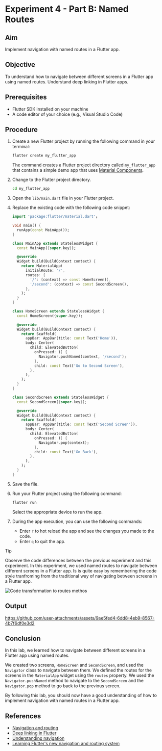 # Experiment 4 - Part B:  **Named Routes**

## Aim
Implement navigation with named routes in a Flutter app.

## Objective
To understand how to navigate between different screens in a Flutter app using named routes.
Understand deep linking in Flutter apps.

## Prerequisites
- Flutter SDK installed on your machine
- A code editor of your choice (e.g., Visual Studio Code)

## Procedure

1. Create a new Flutter project by running the following command in your terminal:
    ```cmd
    flutter create my_flutter_app
    ```
    The command creates a Flutter project directory called `my_flutter_app` that contains a simple demo app that uses [Material Components](https://m3.material.io/components).

2. Change to the Flutter project directory.
    ```cmd
    cd my_flutter_app
    ```
3. Open the `lib/main.dart` file in your Flutter project.

4. Replace the existing code with the following code snippet:
    ```dart
    import 'package:flutter/material.dart';

    void main() {
      runApp(const MainApp());
    }

    class MainApp extends StatelessWidget {
      const MainApp({super.key});

      @override
      Widget build(BuildContext context) {
        return MaterialApp(
          initialRoute: '/',
          routes: {
            '/': (context) => const HomeScreen(),
            '/second': (context) => const SecondScreen(),
          },
        );
      }
    }

    class HomeScreen extends StatelessWidget {
      const HomeScreen({super.key});

      @override
      Widget build(BuildContext context) {
        return Scaffold(
          appBar: AppBar(title: const Text('Home')),
          body: Center(
            child: ElevatedButton(
              onPressed: () {
                Navigator.pushNamed(context, '/second');
              },
              child: const Text('Go to Second Screen'),
            ),
          ),
        );
      }
    }

    class SecondScreen extends StatelessWidget {
      const SecondScreen({super.key});

      @override
      Widget build(BuildContext context) {
        return Scaffold(
          appBar: AppBar(title: const Text('Second Screen')),
          body: Center(
            child: ElevatedButton(
              onPressed: () {
                Navigator.pop(context);
              },
              child: const Text('Go Back'),
            ),
          ),
        );
      }
    }
    ```

5. Save the file.

6. Run your Flutter project using the following command:
    ```cmd
    flutter run
    ```
    Select the appropriate device to run the app.

7. During the app execution, you can use the following commands:
    - Enter `r` to hot reload the app and see the changes you made to the code.
    - Enter `q` to quit the app.
> [!TIP]
> Observe the code differences between the previous experiment and this experiment. In this experiment, we used named routes to navigate between different screens in a Flutter app. Is is quite easy by remembering the code style tranfroming from the traditional way of navigating between screens in a Flutter app.
<picture>
  <source media="(prefers-color-scheme: dark)" srcset="https://github.com/user-attachments/assets/d6fb504d-2951-4b01-9896-633265bd6854">
  <source media="(prefers-color-scheme: light)" srcset="https://github.com/user-attachments/assets/1368d761-5ecd-4065-8bce-bf43222e7c84">
  <img alt="Code transformation to routes methos" src="https://github.com/user-attachments/assets/1368d761-5ecd-4065-8bce-bf43222e7c84">
</picture>

## Output


https://github.com/user-attachments/assets/9ae5fed4-6dd8-4eb9-8567-4b7f6df0e3d2




## Conclusion

In this lab, we learned how to navigate between different screens in a Flutter app using named routes.

We created two screens, `HomeScreen` and `SecondScreen`, and used the `Navigator` class to navigate between them. We defined the routes for the screens in the `MaterialApp` widget using the `routes` property. We used the `Navigator.pushNamed` method to navigate to the `SecondScreen` and the `Navigator.pop` method to go back to the previous screen.

By following this lab, you should now have a good understanding of how to implement navigation with named routes in a Flutter app.

## References
- [Navigation and routing](https://docs.flutter.dev/ui/navigation)
- [Deep linking in Flutter](https://docs.flutter.dev/ui/navigation/deep-linking)
- [Understanding navigation](https://m2.material.io/design/navigation/understanding-navigation.html) 
- [Learning Flutter's new navigation and routing system](https://medium.com/flutter/learning-flutters-new-navigation-and-routing-system-7c9068155ade)
